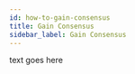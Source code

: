 ```yaml
---
id: how-to-gain-consensus
title: Gain Consensus
sidebar_label: Gain Consensus
---
```

text goes here
